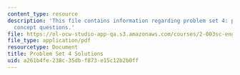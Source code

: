 ```yaml
---
content_type: resource
description: 'This file contains information regarding problem set 4: problems and
  concept questions.'
file: https://ol-ocw-studio-app-qa.s3.amazonaws.com/courses/2-003sc-engineering-dynamics-fall-2011/a261b4fe238c35dbf873e15c12b2b0ff_MIT2_003SCF11_pset4.pdf
file_type: application/pdf
resourcetype: Document
title: Problem Set 4 Solutions
uid: a261b4fe-238c-35db-f873-e15c12b2b0ff
---
```

